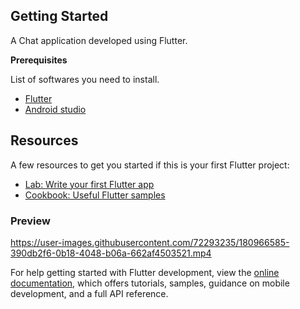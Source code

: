  ## Getting Started
A Chat application developed using Flutter.

 **Prerequisites**

 List of softwares you need to install.
 
 * [Flutter](http://flutter.dev/)
 * [Android studio](https://developer.android.com/studio)

## Resources

A few resources to get you started if this is your first Flutter project:

- [Lab: Write your first Flutter app](https://docs.flutter.dev/get-started/codelab)
- [Cookbook: Useful Flutter samples](https://docs.flutter.dev/cookbook)

 ### Preview



https://user-images.githubusercontent.com/72293235/180966585-390db2f6-0b18-4048-b06a-662af4503521.mp4



For help getting started with Flutter development, view the
[online documentation](https://docs.flutter.dev/), which offers tutorials,
samples, guidance on mobile development, and a full API reference.

 
